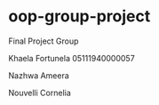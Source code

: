# oop-group-project
Final Project Group

Khaela Fortunela 05111940000057

Nazhwa Ameera

Nouvelli Cornelia
